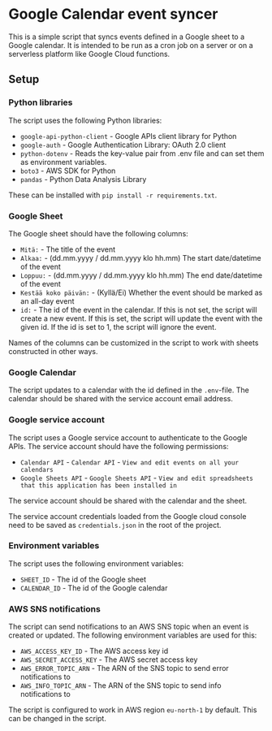 # Google Calendar event syncer

This is a simple script that syncs events defined in a Google sheet to a Google calendar. It is intended to be run as a cron job on a server or on a serverless platform like Google Cloud functions.

## Setup

### Python libraries

The script uses the following Python libraries:

-   `google-api-python-client` - Google APIs client library for Python
-   `google-auth` - Google Authentication Library: OAuth 2.0 client
-   `python-dotenv` - Reads the key-value pair from .env file and can set them as environment variables.
-   `boto3` - AWS SDK for Python
-   `pandas` - Python Data Analysis Library

These can be installed with `pip install -r requirements.txt`.

### Google Sheet

The Google sheet should have the following columns:

-   `Mitä:` - The title of the event
-   `Alkaa:` - (dd.mm.yyyy / dd.mm.yyyy klo hh.mm) The start date/datetime of the event
-   `Loppuu:` - (dd.mm.yyyy / dd.mm.yyyy klo hh.mm) The end date/datetime of the event
-   `Kestää koko päivän:` - (Kyllä/Ei) Whether the event should be marked as an all-day event
-   `id:` - The id of the event in the calendar. If this is not set, the script will create a new event. If this is set, the script will update the event with the given id. If the id is set to 1, the script will ignore the event.

Names of the columns can be customized in the script to work with sheets constructed in other ways.

### Google Calendar

The script updates to a calendar with the id defined in the `.env`-file. The calendar should be shared with the service account email address.

### Google service account

The script uses a Google service account to authenticate to the Google APIs. The service account should have the following permissions:

-   `Calendar API` - `Calendar API` - `View and edit events on all your calendars`
-   `Google Sheets API` - `Google Sheets API` - `View and edit spreadsheets that this application has been installed in`

The service account should be shared with the calendar and the sheet.

The service account credentials loaded from the Google cloud console need to be saved as `credentials.json` in the root of the project.

### Environment variables

The script uses the following environment variables:

-   `SHEET_ID` - The id of the Google sheet
-   `CALENDAR_ID` - The id of the Google calendar

### AWS SNS notifications

The script can send notifications to an AWS SNS topic when an event is created or updated. The following environment variables are used for this:

-   `AWS_ACCESS_KEY_ID` - The AWS access key id
-   `AWS_SECRET_ACCESS_KEY` - The AWS secret access key
-   `AWS_ERROR_TOPIC_ARN` - The ARN of the SNS topic to send error notifications to
-   `AWS_INFO_TOPIC_ARN` - The ARN of the SNS topic to send info notifications to

The script is configured to work in AWS region `eu-north-1` by default. This can be changed in the script.
